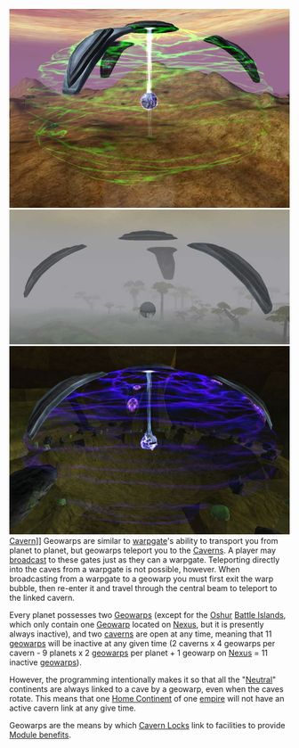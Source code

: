 ![](../images/Activegeo.jpg "fig:Activegeo.jpg")
![](../images/Inactivegeo.jpg "fig:Inactivegeo.jpg")
![](../images/Caverngeo.jpg "fig:Caverngeo.jpg") [Cavern](Caverns.md)\]\]
Geowarps are similar to [warpgate](Warpgate.md)'s ability to transport you from
planet to planet, but geowarps teleport you to the [Caverns](Caverns.md). A
player may [broadcast](../terminology/Broadcast.md) to these gates just as they
can a warpgate. Teleporting directly into the caves from a warpgate is not
possible, however. When broadcasting from a warpgate to a geowarp you must first
exit the warp bubble, then re-enter it and travel through the central beam to
teleport to the linked cavern.

Every planet possesses two [Geowarps](../locations/Geowarp.md) (except for the
[Oshur](Oshur.md) [Battle Islands](Battle_Islands.md), which only contain one
[Geowarp](../locations/Geowarp.md) located on [Nexus](Nexus.md), but it is presently always
inactive), and two [caverns](Caverns.md) are open at any time, meaning that 11
[geowarps](../locations/Geowarp.md) will be inactive at any given time (2 caverns x 4
geowarps per cavern - 9 planets x 2 [geowarps](../locations/Geowarp.md) per planet + 1
geowarp on [Nexus](Nexus.md) = 11 inactive [geowarps](../locations/Geowarp.md)).

However, the programming intentionally makes it so that all the
"[Neutral](../terminology/Neutral_Continent.md)" continents are always linked to
a cave by a geowarp, even when the caves rotate. This means that one
[Home Continent](Home_Continent.md) of one [empire](../terminology/Empire.md)
will not have an active cavern link at any give time.

Geowarps are the means by which [Cavern Locks](../etc/Cavern_Lock.md) link to
facilities to provide [Module benefits](../etc/Module_benefit.md).

<!--[Category:Locations](Category:Locations.md)-->
